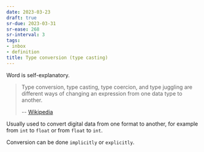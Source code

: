 ```yaml
---
date: 2023-03-23
draft: true
sr-due: 2023-03-31
sr-ease: 268
sr-interval: 3
tags:
- inbox
- definition
title: Type conversion (type casting)
---
```


Word is self-explanatory.

> Type conversion, type casting, type coercion, and type juggling are different
> ways of changing an expression from one data type to another.
>
> -- [Wikipedia](https://en.wikipedia.org/wiki/Type_conversion)

Usually used to convert digital data from one format to another, for example
from `int` to `float` or from `float` to `int`.

Conversion can be done `implicitly` or `explicitly`.